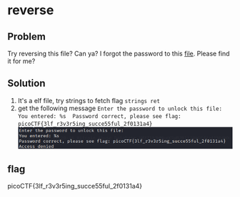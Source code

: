 # reverse
## Problem
Try reversing this file? Can ya? I forgot the password to this [file](/Reverse_Engineering/reverse/ret). Please find it for me?
## Solution
1. It's a elf file, try strings to fetch flag `strings ret`
2. get the following message 
`Enter the password to unlock this file:  
You entered: %s  Password correct, please see flag: picoCTF{3lf_r3v3r5ing_succe55ful_2f0131a4}`
![image](/Reverse_Engineering/reverse/Screenshot_2023-03-17_15-29-30.png)
## flag
picoCTF{3lf_r3v3r5ing_succe55ful_2f0131a4}